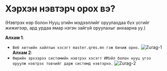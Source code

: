 # Хэрхэн нэвтэрч орох вэ?

(Нэвтрэх нэр болон Нууц үгийн мэдээллийг оруулахдаа бүх үсгийг жижигээр, ард урдаа ямар нэгэн зайгүй оруулахыг анхаарна уу.)

**Алхам 1**:

- `Веб хөтчийн хайлтын хэсэгт master.qrms.mn гэж бичиж орно.`
  ![Zurag-1](/img/images/zurag-1.png)
  **Алхам 2**:
- `Өөрийн эрхээрээ системийн нэвтрэх хэсэгт ИМэйл болон нууц үгээ оруулж нэвтрэх товчийг дарж системд нэвтэрнэ.`
  ![Zurag-2](/img/images/zurag-2.png)

